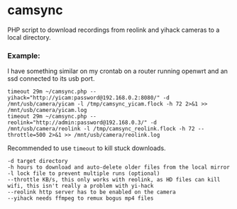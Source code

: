 # camsync
PHP script to download recordings from reolink and yihack cameras to a local directory.

### Example:

I have something similar on my crontab on a router running openwrt and an ssd connected to its usb port.

```
timeout 29m ~/camsync.php --yihack="http://yicam:password@192.168.0.2:8080/" -d /mnt/usb/camera/yicam -l /tmp/camsync_yicam.flock -h 72 2>&1 >> /mnt/usb/camera/yicam.log
timeout 29m ~/camsync.php --reolink="http://admin:password@192.168.0.3/" -d /mnt/usb/camera/reolink -l /tmp/camsync_reolink.flock -h 72 --throttle=500 2>&1 >> /mnt/usb/camera/reolink.log
```

Recommended to use `timeout` to kill stuck downloads.

```
-d target directory
-h hours to download and auto-delete older files from the local mirror
-l lock file to prevent multiple runs (optional)
--throttle KB/s, this only works with reolink, as HD files can kill wifi, this isn't really a problem with yi-hack
--reolink http server has to be enabled on the camera
--yihack needs ffmpeg to remux bogus mp4 files
```
